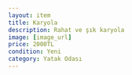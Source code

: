 ```yaml
---
layout: item
title: Karyola
description: Rahat ve şık karyola
image: [image_url]
price: 2000TL
condition: Yeni
category: Yatak Odası
---
```

